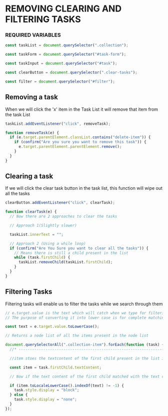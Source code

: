 # REMOVING CLEARING AND FILTERING TASKS

### REQUIRED VARIABLES

```javascript
const taskList = document.querySelector(".collection");

const taskForm = document.querySelector("#task-form");

const taskInput = document.querySelector("#task");

const clearButton = document.querySelector(".clear-tasks");

const filter = document.querySelector("#filter");
```

## Removing a task

When we will click the 'x' item in the Task List it will remove that item from the task List

```javascript
taskList.addEventListener("click", removeTask);

function removeTask(e) {
  if (e.target.parentElement.classList.contains("delete-item")) {
    if (confirm("Are you sure you want to remove this task")) {
      e.target.parentElement.parentElement.remove();
    }
  }
}
```

## Clearing a task

If we will click the clear task button in the task list, this function will wipe out all the tasks

```javascript
clearButton.addEventListener("click", clearTask);

function clearTask(e) {
  // Now there are 2 approaches to clear the tasks

  // Approach 1(Slightly slower)

  taskList.innerText = "";

  // Approach 2 (Using a while loop)
  if (confirm("Are You Sure you want to clear all the tasks")) {
    // Means there is still a child present in the list
    while (task.firstChild) {
      taskList.removeChild(taskList.firstChild);
    }
  }
}
```

## Filtering Tasks

Filtering tasks will enable us to filter the tasks while we search through them

```javascript
// e.target.value is the text which will catch when we type for filtering the tasks
// The purpose of converting it into lower case is for complete matching of the tasks

const text = e.target.value.toLowerCase();

// Returns a node list of all the items present in the node list

document.querySelectorAll(".collection-item").forEach(function (task) {
  //* ----------------------------------------------------------------------

  //item stoes the textcontent of the first child present in the list item.

  const item = task.firstChild.textContent;

  // Now if the text content of the first child matched with the text content of the 'text' which we have provided then it will display it otherwise it will display: none;

  if (item.toLocaleLowerCase().indexOf(text) != -1) {
    task.style.display = "block";
  } else {
    task.style.display = "none";
  }
});
```
